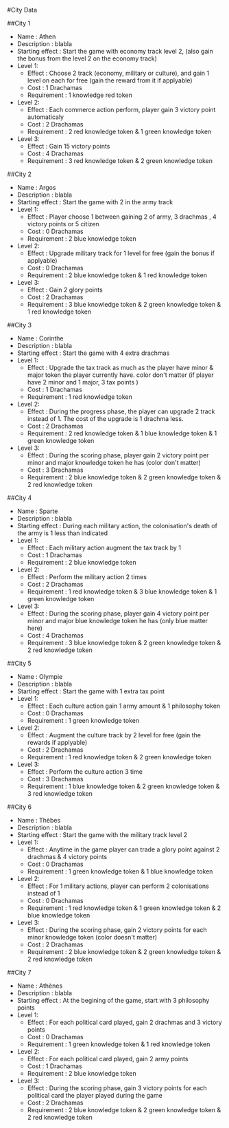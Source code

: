 #City Data

##City 1

- Name : Athen
- Description : blabla
- Starting effect : Start the game with economy track level 2, (also gain the bonus from the level 2 on the economy track)
- Level 1:
    - Effect : Choose 2 track (economy, military or culture), and gain 1 level on each for free (gain the reward from it if applyable)
    - Cost : 1 Drachamas
    - Requirement : 1 knowledge red token 
- Level 2:
    - Effect : Each commerce action perform, player gain 3 victory point automaticaly
    - Cost : 2 Drachamas
    - Requirement : 2 red knowledge  token & 1 green knowledge token
- Level 3:
    - Effect : Gain 15 victory points
    - Cost : 4 Drachamas
    - Requirement : 3 red knowledge  token & 2 green knowledge token

##City 2

- Name : Argos
- Description : blabla
- Starting effect : Start the game with 2 in the army track
- Level 1:
    - Effect : Player choose 1 between gaining 2 of army, 3 drachmas , 4 victory points or 5 citizen
    - Cost : 0 Drachamas
    - Requirement : 2 blue knowledge  token 
- Level 2:
    - Effect : Upgrade military track for 1 level for free (gain the bonus if applyable)
    - Cost : 0 Drachamas
    - Requirement : 2 blue knowledge  token & 1 red knowledge token
- Level 3:
    - Effect : Gain 2 glory points
    - Cost : 2 Drachamas
    - Requirement : 3 blue knowledge  token & 2 green knowledge token & 1 red knowledge token

##City 3

- Name : Corinthe
- Description : blabla
- Starting effect : Start the game with 4 extra drachmas
- Level 1:
    - Effect : Upgrade the tax track as much as the player have minor & major token the player currently have. color don't matter (if player have 2 minor and 1 major, 3 tax points )
    - Cost : 1 Drachamas
    - Requirement : 1 red knowledge  token 
- Level 2:
    - Effect : During the progress phase, the player can upgrade 2 track instead of 1. The cost of the upgrade is 1 drachma less.
    - Cost : 2 Drachamas
    - Requirement : 2 red knowledge  token & 1 blue knowledge token & 1 green knowledge token
- Level 3:
    - Effect : During the scoring phase, player gain 2 victory point per minor and major knowledge token he has (color don't matter)
    - Cost : 3 Drachamas
    - Requirement : 2 blue knowledge  token & 2 green knowledge token & 2 red knowledge token

##City 4

- Name : Sparte
- Description : blabla
- Starting effect : During each military action, the colonisation's death of the army is 1 less than indicated
- Level 1:
    - Effect : Each military action augment the tax track by 1
    - Cost : 1 Drachamas
    - Requirement : 2 blue knowledge  token 
- Level 2:
    - Effect : Perform the military action 2 times
    - Cost : 2 Drachamas
    - Requirement : 1 red knowledge  token & 3 blue knowledge token & 1 green knowledge token
- Level 3:
    - Effect : During the scoring phase, player gain 4 victory point per minor and major blue knowledge token he has (only blue matter here)
    - Cost : 4 Drachamas
    - Requirement : 3 blue knowledge  token & 2 green knowledge token & 2 red knowledge token

##City 5

- Name : Olympie
- Description : blabla
- Starting effect : Start the game with 1 extra tax point
- Level 1:
    - Effect : Each culture action gain 1 army amount & 1 philosophy token
    - Cost : 0 Drachamas
    - Requirement :  1 green knowledge token 
- Level 2:
    - Effect : Augment the culture track by 2 level for free (gain the rewards if applyable)
    - Cost : 2 Drachamas
    - Requirement : 1 red knowledge  token & 2 green knowledge token
- Level 3:
    - Effect : Perform the culture action 3 time
    - Cost : 3 Drachamas
    - Requirement : 1 blue knowledge  token & 2 green knowledge token & 3 red knowledge token

##City 6

- Name : Thèbes
- Description : blabla
- Starting effect : Start the game with the military track level 2
- Level 1:
    - Effect : Anytime in the game player can trade a glory point against 2 drachmas & 4 victory points
    - Cost : 0 Drachamas
    - Requirement :  1 green knowledge token & 1 blue knowledge token
- Level 2:
    - Effect : For 1 military actions, player can perform 2 colonisations instead of 1
    - Cost : 0 Drachamas
    - Requirement : 1 red knowledge  token & 1 green knowledge token & 2 blue knowledge token
- Level 3:
    - Effect : During the scoring phase, gain 2 victory points for each minor knowledge token (color doesn't matter)
    - Cost : 2 Drachamas
    - Requirement : 2 blue knowledge  token & 2 green knowledge token & 2 red knowledge token

##City 7

- Name : Athènes
- Description : blabla
- Starting effect : At the begining of the game, start with 3 philosophy points
- Level 1:
    - Effect : For each political card played, gain 2 drachmas and 3 victory points
    - Cost : 0 Drachamas
    - Requirement :  1 green knowledge token & 1 red knowledge token
- Level 2:
    - Effect : For each political card played, gain 2 army points
    - Cost : 1 Drachamas
    - Requirement : 2 blue knowledge token
- Level 3:
    - Effect : During the scoring phase, gain 3 victory points for each political card the player played during the game
    - Cost : 2 Drachamas
    - Requirement : 2 blue knowledge  token & 2 green knowledge token & 2 red knowledge token
